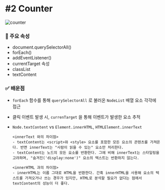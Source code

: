 # #2 Counter

![counter](https://github.com/likeyeon/40-JavaScript-Projects-for-Beginners/assets/94125863/5d4ddc42-b78a-43c9-8915-f48f55a1bb74)

### 📌 주요 속성 
- document.querySelectorAll()
- forEach()
- addEventListener()
- currentTarget 속성
- classList
- textContent

### ✅ 배운점
- `forEach` 함수를 통해 `querySelectorAll` 로 불러온 `NodeList` 배열 요소 각각에 접근
- 클릭 이벤트 발생 시, `currenTarget` 을 통해 이벤트가 발생한 요소 추적
- `Node.textContent` vs `Element.innerHTML`, `HTMLElement.innerText`
  
    ```
    <innerText 와의 차이점>
    - textContent는 <script>와 <style> 요소를 포함한 모든 요소의 콘텐츠를 가져온다. 반면 innerText는 "사람이 읽을 수 있는" 요소만 처리한다.
    - textContent는 노드의 모든 요소를 반환한다. 그에 비해 innerText는 스타일링을 고려하며, "숨겨진('display:none')" 요소의 텍스트는 반환하지 않는다.

    <innerHTML 과의 차이점>
    - innerHTML는 이름 그대로 HTML을 반환한다. 간혹 innerHTML을 사용해 요소의 텍스트를 가져오거나 쓰는 경우가 있지만, HTML로 분석할 필요가 없다는 점에서 textContent의 성능이 더 좋다.
    ```

